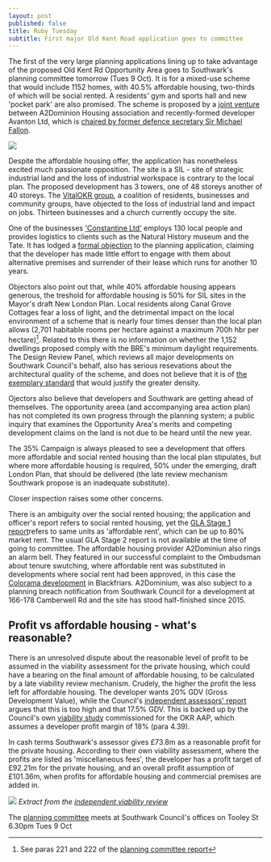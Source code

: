 ```yaml
---
layout: post
published: false
title: Ruby Tuesday
subtitle: First major Old Kent Road application goes to committee
---
```

The first of the very large planning applications lining up to take advantage of the proposed Old Kent Rd Opportunity Area goes to Southwark's planning committee tomorrow (Tues 9 Oct).  It is for a mixed-use scheme that would include 1152 homes, with 40.5% affordable housing, two-thirds of which will be social rented.  A residents' gym and sports hall and new 'pocket park' are also promised. The scheme is proposed by a [joint venture](https://beta.companieshouse.gov.uk/company/10733947/charges) between A2Dominion Housing association and recently-formed developer Avanton Ltd, which is [chaired by former defence secretary Sir Michael Fallon](https://www.thetimes.co.uk/article/michael-fallon-takes-on-property-job-with-avanton-nvgttjprt). 

![](http://35percent.org/img/rubytriangle2.png)

Despite the affordable housing offer, the application has nonetheless excited much passionate opposition.  The site is a SIL - site of strategic industrial land and the loss of industrial workspace is contrary to the local plan. The proposed development has 3 towers, one of 48 storeys another of 40 storeys.  The [VitalOKR group](https://www.vitalokr.com/), a coalition of residents, businesses and community groups, have objected to the loss of industrial land and impact on jobs.  Thirteen businesses and a church currently occupy the site. 

One of the businesses ['Constantine Ltd'](http://www.const.co.uk) employs 130 local people and provides logistics to clients such as the Natural History museum and the Tate. It has lodged a [formal objection](http://planbuild.southwark.gov.uk/documents/?GetDocument=%7b%7b%7b!4ZMeZ3p9kp4Z69c9aEnicQ%3d%3d!%7d%7d%7d) to the planning application, claiming that the developer has made little effort to engage with them about alternative premises and surrender of their lease which runs for another 10 years.

Objectors also point out that, while 40% affordable housing appears generous, the treshold for affordable housing is 50% for SIL sites in the Mayor's draft New London Plan.  Local residents along Canal Grove Cottages fear a loss of light, and the detrimental impact on the local environment of a scheme that is nearly four times denser than the local plan allows (2,701 habitable rooms per hectare against a maximum 700h hbr per hectare)[^1]. Related to this there is no information on whether the 1,152 dwellings proposed comply with the BRE's minimum daylight requirements. The Design Review Panel, which reviews all major developments on Southwark Council's behalf, also has serious resevations about the architectural quality of the scheme, and does not believe that it is of [the exemplary standard](http://planbuild.southwark.gov.uk/documents/?GetDocument=%7b%7b%7b!zwzcnVTSKTErmZbXhytUAA%3d%3d!%7d%7d%7d) that would justify the greater density. 

Ojectors also believe that developers and Southwark are getting ahead of themselves.  The opportunity areea (and accompanying area action plan) has not completed its own progress through the planning system; a public inquiry that examines the Opportunity Area's merits and competing development claims on the land is not due to be heard until the new year.

The 35% Campaign is always pleased to see a development that offers more affordable and social rented housing than the local plan stipulates, but where more affordable housing is required, 50% under the emerging, draft London Plan, that should be delivered (the late review mechanism Southwark propose is an inadequate substitute).  

Closer inspection raises some other concerns.

There is an ambiguity over the social rented housing; the application and officer's report refers to social rented housing, yet the [GLA Stage 1 report](https://www.london.gov.uk/sites/default/files/PAWS/media_id_414643/ruby_triangle_sandgate_street_report.pdf)refers to same units as 'affordable rent', which can be up to 80% market rent.  The usual GLA Stage 2 report is not available at the time of going to committee.
The affordable housing provider A2Dominiun also rings an alarm bell.  They featured in our successful complaint to the Ombudsman about tenure swutching, where affordable rent was substituted in developments where social rent had been approved, in this case the [Colorama development](http://35percent.org/2016-02-16-the-affordable-housing-mirage/) in Blackfriars. A2Dominium, was also subject to a planning breach notification from Southwark Council for a development at 166-178 Camberwell Rd and the site has stood half-finished since 2015.

## Profit vs affordable housing - what's reasonable?

There is an unresolved dispute about the reasonable level of profit to be assumed in the viability assessment for the private housing, which could have a bearing on the final amount of affordable housing, to be calculated by a late viability review mechanism.  Crudely, the higher the profit the less left for affordable housing. The developer wants 20% GDV (Gross Development Value), while the Council's [independent assessors' report](http://planbuild.southwark.gov.uk/documents/?GetDocument=%7b%7b%7b!7xk%2fKitlYCgrfYEbtqBRDA%3d%3d!%7d%7d%7d) argues that this is too high and that 17.5% GDV. This is backed up by the Council's own [viability study](https://www.southwark.gov.uk/assets/attach/1937/Old%20Kent%20Road%20viability%20study%202016.pdf) commissioned for the OKR AAP, which assumes a developer profit margin of 18% (para 4.39).

In cash terms Southwark's assessor gives £73.8m as a reasonable profit for the private housing.  According to their own viability assessment, where the profits are listed as 'miscellaneous fees', the developer has a profit target of £92.21m for the private housing, and an overall profit assumption of £101.36m, when profits for affordable housing and commercial premises are added in. 

![](http://35percent.org/img/gvadisputeprofit.png)
*Extract from the [independent viability review](http://planbuild.southwark.gov.uk/documents/?GetDocument=%7b%7b%7b!7xk%2fKitlYCgrfYEbtqBRDA%3d%3d!%7d%7d%7d)*

The [planning committee](http://moderngov.southwark.gov.uk/ieListDocuments.aspx?CId=119&MId=6037&Ver=4) meets at Southwark Council's offices on Tooley St 6.30pm Tues 9 Oct

[^1]: See paras 221 and 222 of the [planning committee report](http://planbuild.southwark.gov.uk/documents/?GetDocument=%7b%7b%7b!S%2bIqqCm1W5sBBPLbS6aFWQ%3d%3d!%7d%7d%7d)
